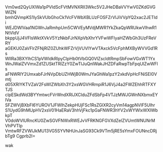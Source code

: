 Vm0wd2QyUXlWa1pPVldScFVtMVNXRll3Wkc5V2JHeDBaVVYwV0ZKdGVGWlZN
bmhQVmpKS1IySkVUbGhoCk1VcFVWbXBLUzFOSFZrVlJiVVpYQ2xac2JETldi
WEJDWlVaa1NGWnJaRmhpUm5CWVEyMVdjMWR1YkZkaQpWRUkwVlhwR1NtVldV
bkppUjJ4VFlsWktXVkV5YzNkbFJrNXpVbXhrYVFwWFIyaHZWbGh3UzFReVRY
aGEKU0ZaVFlrZFNjRlZ0ZUhkWFZrVjVUVlYwVTAxck5VcFphMXByWVVGd1Rs
WllRa3BXYlhCS1pVWldkRlpyClpHb0tVbGQ0VlZscldtRmpSbFowVGxWT1Yx
WnJWalZVVmxZd1ZUSktTRlZzY0ZwTlJuQnlWakJHZDFaRwpTbFpqUlZwWFls
aFNWRlY2UmxabFJrNVpDbUZHWjB0WmJYaGhWa1pzY2xkdVpHcFNiSEI0Vmtj
d05XRlYKTVZaV2FsWlZWbXh3Y2xsWGVHRmpiR1J6VjJ4a2FWZEhhRTFXYTJS
clpESkdWd3BYYmtwcFVrWndXRlJXClduZFdSbFp4VTJzMWJGWnNXbmxEYlVa
SFZWVjBXbFl6YUROV1JFWlhZekpHUjFSc1RsZGlXR2cyVm14agpNVlF5Ulhr
S1UydG9hMUpHV2xsV01HaERaV3hhVjFkc1pGaFNWR3hYV2xWYWIxWXlWbkpT
V0doWVlURncKU0ZwSGVFNWxRWEJvVFRKNGFGVXdZelZVUmtWNUNrMVhPVTlp
VmtwRFZVWlJkMU13VG5SYVNHUnJaSG93Ck9VTm5jRE5sYmxFOUNncDRjbTg9
Cgprb2I=

wak